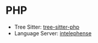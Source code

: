 # PHP

- Tree Sitter: [tree-sitter-php](https://github.com/tree-sitter/tree-sitter-php)
- Language Server: [intelephense](https://intelephense.com/)
